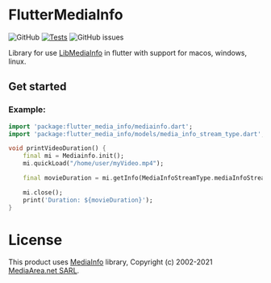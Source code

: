 # FlutterMediaInfo
<img alt="GitHub" src="https://img.shields.io/github/license/pcpl2/flutterMediainfo"> [![Tests](https://github.com/pcpl2/flutterMediainfo/actions/workflows/CI_Tests.yml/badge.svg)](https://github.com/pcpl2/flutterMediainfo/actions/workflows/CI_Tests.yml) ![GitHub issues](https://img.shields.io/github/issues/pcpl2/flutterMediainfo)

Library for use [LibMediaInfo](https://mediaarea.net/en/MediaInfo) in flutter with support for macos, windows, linux.

## Get started
<!---
### Add dependency

```yaml
dependencies:
  flutter_media_info: ^0.0.1
```
--->

### Example:

```dart
import 'package:flutter_media_info/mediainfo.dart';
import 'package:flutter_media_info/models/media_info_stream_type.dart';

void printVideoDuration() {
    final mi = Mediainfo.init();
    mi.quickLoad("/home/user/myVideo.mp4");

    final movieDuration = mi.getInfo(MediaInfoStreamType.mediaInfoStreamVideo, 0, "Duration/String2");

    mi.close();
    print('Duration: ${movieDuration}');
}

```


# License

This product uses [MediaInfo](https://mediaarea.net/en/MediaInfo) library, Copyright (c) 2002-2021 [MediaArea.net SARL](mailto:info@mediaarea.net).
